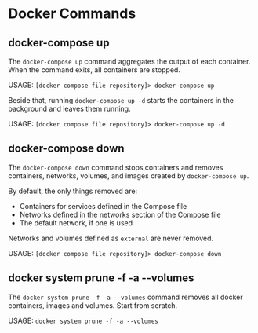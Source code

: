 # Docker Commands

## docker-compose up

The `docker-compose up` command aggregates the output of each container. When the command exits, all containers are stopped.

USAGE: `[docker compose file repository]> docker-compose up`

Beside that, running `docker-compose up -d` starts the containers in the background and leaves them running.

USAGE: `[docker compose file repository]> docker-compose up -d`


## docker-compose down

The `docker-compose down` command stops containers and removes containers, networks, volumes, and images created by `docker-compose up`.

By default, the only things removed are:

  + Containers for services defined in the Compose file
  + Networks defined in the networks section of the Compose file
  + The default network, if one is used

Networks and volumes defined as `external` are never removed.

USAGE: `[docker compose file repository]> docker-compose down`


## docker system prune -f -a --volumes

The `docker system prune -f -a --volumes` command removes all docker containers, images and volumes. Start from scratch.

USAGE: `docker system prune -f -a --volumes`
